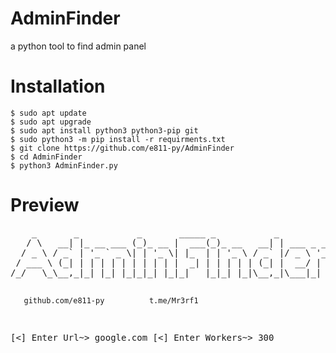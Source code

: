 # AdminFinder
a python tool to find admin panel
<h1>Installation</h1>
<code>$ sudo apt update</code>
<br>
<code>$ sudo apt upgrade</code>
<br>
<code>$ sudo apt install python3 python3-pip git</code>
<br>
<code>$ sudo python3 -m pip install -r requirments.txt</code>
<br>
<code>$ git clone https://github.com/e811-py/AdminFinder</code>
<br>
<code>$ cd AdminFinder</code>
<br>
<code>$ python3 AdminFinder.py</code>
<h1>Preview</h1>
<pre>
    _       _           _       _____ _           _           
   / \   __| |_ __ ___ (_)_ __ |  ___(_)_ __   __| | ___ _ __ 
  / _ \ / _` | '_ ` _ \| | '_ \| |_  | | '_ \ / _` |/ _ \ '__|
 / ___ \ (_| | | | | | | | | | |  _| | | | | | (_| |  __/ |   
/_/   \_\__,_|_| |_| |_|_|_| |_|_|   |_|_| |_|\__,_|\___|_|   
                                                              
       github.com/e811-py          t.me/Mr3rf1             
       
 [<] Enter Url~> google.com
 [<] Enter Workers~> 300

</pre>
